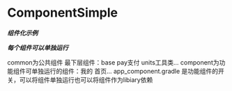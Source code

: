 # ComponentSimple
***组件化示例***

***每个组件可以单独运行***

common为公共组件 最下层组件：base pay支付 units工具类...
component为功能组件可单独运行的组件：我的 首页...
app_component.gradle 是功能组件的开关，可以将组件单独运行也可以将组件作为libiary依赖
